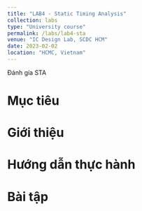 ```yaml
---
title: "LAB4 - Static Timing Analysis"
collection: labs
type: "University course"
permalink: /labs/lab4-sta
venue: "IC Design Lab, SCDC HCM"
date: 2023-02-02
location: "HCMC, Vietnam"
---
```


Đánh gía STA

Mục tiêu
======

Giới thiệu
======

Hướng dẫn thực hành
======

Bài tập
======